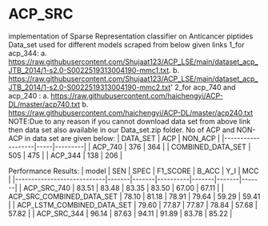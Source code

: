 # ACP_SRC
implementation of Sparse Representation classifier on Anticancer piptides
Data_set used for different models scraped from below given links
1_for acp_344:
a. https://raw.githubusercontent.com/Shujaat123/ACP_LSE/main/dataset_acp_JTB_2014/1-s2.0-S0022519313004190-mmc1.txt.
b. https://raw.githubusercontent.com/Shujaat123/ACP_LSE/main/dataset_acp_JTB_2014/1-s2.0-S0022519313004190-mmc2.txt'
2_for acp_740 and acp_240 :
a. https://raw.githubusercontent.com/haichengyi/ACP-DL/master/acp740.txt
b. https://raw.githubusercontent.com/haichengyi/ACP-DL/master/acp240.txt
NOTE:Due to any reason if you cannot download data set from above link then data set also available in our Data_set.zip folder.
No of ACP and NON-ACP in data set are given below: 
| DATA_SET          | ACP | NON_ACP |
|-------------------|-----|---------|
| ACP_740           | 376 | 364     |
| COMBINED_DATA_SET | 505 | 475     |
| ACP_344           | 138 | 206     |

Performance Results:
| model                      | SEN   | SPEC  | F1_SCORE | B_ACC | Y_I   | MCC   |
|----------------------------|-------|-------|----------|-------|-------|-------|
| ACP_SRC_740                | 83.51 | 83.48 | 83.35    | 83.50 | 67.00 | 67.11 |
| ACP_SRC_COMBINED_DATA_SET  | 78.10 | 81.18 | 78.91    | 79.64 | 59.29 | 59.41 |
| ACP_LSTM_COMBINED_DATA_SET | 79.60 | 77.87 | 77.87    | 78.84 | 57.68 | 57.82 |
| ACP_SRC_344                | 96.14 | 87.63 | 94.11    | 91.89 | 83.78 | 85.22 |
